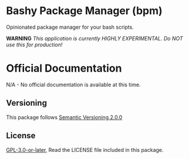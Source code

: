 # Bashy Package Manager (bpm)

Opinionated package manager for your bash scripts.

**WARNING** _This application is currently HIGHLY EXPERIMENTAL. Do NOT use this for production!_

# Official Documentation

N/A - No official documentation is available at this time.

## Versioning

This package follows [Semantic Versioning 2.0.0](http://semver.org/)

## License

[GPL-3.0-or-later](https://spdx.org/licenses/GPL-3.0-or-later.html), Read the LICENSE file included in this package.
